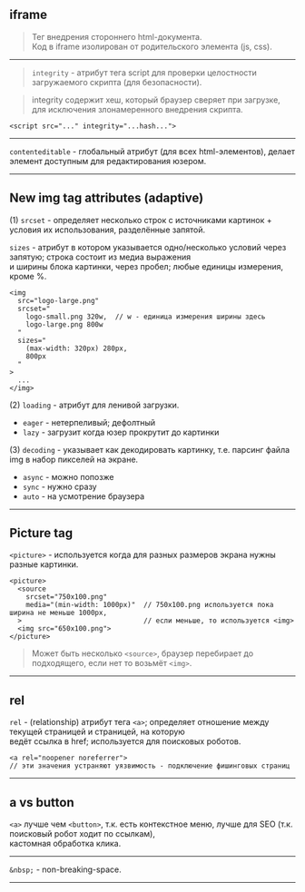 ## iframe

> Тег внедрения стороннего html-документа.  
> Код в iframe изолирован от родительского элемента (js, css).
___

> `integrity` - атрибут тега script для проверки целостности загружаемого скрипта (для безопасности).  

> integrity содержит хеш, который браузер сверяет при загрузке, для исключения злонамеренного внедрения скрипта.

`<script src="..." integrity="...hash...">`
___

`contenteditable` - глобальный атрибут (для всех html-элементов), делает элемент доступным для редактирования юзером.
___

## New img tag attributes (adaptive)

(1)
`srcset` - определяет несколько строк с источниками картинок + условия их использования, разделённые запятой.

`sizes` - атрибут в котором указывается одно/несколько условий через запятую; строка состоит из медиа выражения  
и ширины блока картинки, через пробел; любые единицы измерения, кроме %.

```
<img
  src="logo-large.png"
  srcset="
    logo-small.png 320w,  // w - единица измерения ширины здесь
    logo-large.png 800w
  "
  sizes="
    (max-width: 320px) 280px,
    800px
  "
>
  ...
</img>
```

(2)
`loading` - атрибут для ленивой загрузки.
  - `eager` - нетерпеливый; дефолтный
  - `lazy` - загрузит когда юзер прокрутит до картинки

(3) 
`decoding` - указывает как декодировать картинку, т.е. парсинг файла img в набор пикселей на экране.
  - `async` - можно попозже
  - `sync` - нужно сразу
  - `auto` - на усмотрение браузера
___

## Picture tag

`<picture>` - используется когда для разных размеров экрана нужны разные картинки.

```
<picture>
  <source
    srcset="750x100.png"
    media="(min-width: 1000px)"  // 750x100.png используется пока ширина не меньше 1000px,
  >                              // если меньше, то используется <img>
  <img src="650x100.png">
</picture>
```

> Может быть несколько `<source>`, браузер перебирает до подходящего, если нет то возьмёт `<img>`.
___

## rel

`rel` - (relationship) атрибут тега `<a>`; определяет отношение между текущей страницей и страницей, на которую  
ведёт ссылка в href; используется для поисковых роботов.

```
<a rel="noopener noreferrer">
// эти значения устраняют уязвимость - подключение фишинговых страниц
```
___

## a vs button

`<a>` лучше чем `<button>`, т.к. есть контекстное меню, лучше для SEO (т.к. поисковый робот ходит по ссылкам),  
кастомная обработка клика.
___

`&nbsp;` - non-breaking-space.
___
